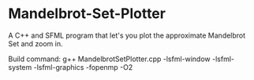 # Mandelbrot-Set-Plotter
A C++ and SFML program that let's you plot the approximate Mandelbrot Set and zoom in.

Build command:
g++ MandelbrotSetPlotter.cpp -lsfml-window -lsfml-system -lsfml-graphics  -fopenmp -O2
